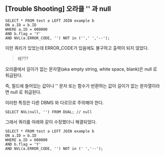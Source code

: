 ## [Trouble Shooting] 오라클 '' 과 null



```
SELECT * FROM test a LEFT JOIN example b
ON a.ID = b.ID
WHERE a.ID = 000000 
AND b.flag = 'Y'
AND NVL(a.ERROR_CODE, '') NOT in ('',' ','--');
```

이런 쿼리가 있었는데 ERROR_CODE가 있음에도 불구하고 출력이 되지 않았다.



> 왜???



오라클에서 길이가 없는 문자열(aka empty string, white space, blank)은 null 로 취급된다.

즉, 필드에 들어있는 값이나 '' 문자 또는 함수가 반환하는 값이 길이가 없는 문자열이라면 null 로 취급된다.

이러한 특징은 다른 DBMS 와 다르므로 주의해야 한다.

```
SELECT NVL(null, '') FROM DUAL; // null
```



그래서 쿼리를 아래와 같이 수정했더니 해결되었다.

```
SELECT * FROM test a LEFT JOIN example b
ON a.ID = b.ID
WHERE a.ID = 000000 
AND b.flag = 'Y'
AND NVL(a.ERROR_CODE, '') NOT in (' ','--');
```

